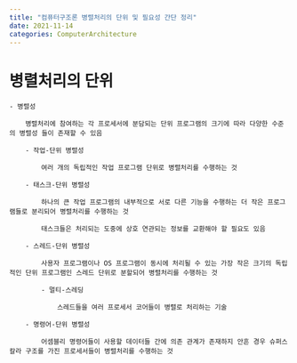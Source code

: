 ```yaml
---
title: "컴퓨터구조론 병렬처리의 단위 및 필요성 간단 정리"
date: 2021-11-14
categories: ComputerArchitecture
---
```


# 병렬처리의 단위

    - 병렬성

        병렬처리에 참여하는 각 프로세서에 분담되는 단위 프로그램의 크기에 따라 다양한 수준의 병렬성 들이 존재할 수 있음

        - 작업-단위 병렬성

            여러 개의 독립적인 작업 프로그램 단위로 병렬처리를 수행하는 것

        - 태스크-단위 병렬성

            하나의 큰 작업 프로그램의 내부적으로 서로 다른 기능을 수행하는 더 작은 프로그램들로 분리되어 병렬처리를 수행하는 것

            태스크들은 처리되는 도중에 상호 연관되는 정보를 교환해야 할 필요도 있음

        - 스레드-단위 병렬성

            사용자 프로그램이나 OS 프로그램이 동시에 처리될 수 있는 가장 작은 크기의 독립적인 단위 프로그램인 스레드 단위로 분할되어 병렬처리를 수행하는 것

            - 멀티-스레딩

                스레드들을 여러 프로세서 코어들이 병렬로 처리하는 기술

        - 명령어-단위 병렬성

            어셈블리 명령어들이 사용할 데이터들 간에 의존 관계가 존재하지 안흔 경우 슈퍼스칼라 구조를 가진 프로세서들이 병렬처리를 수행하는 것
